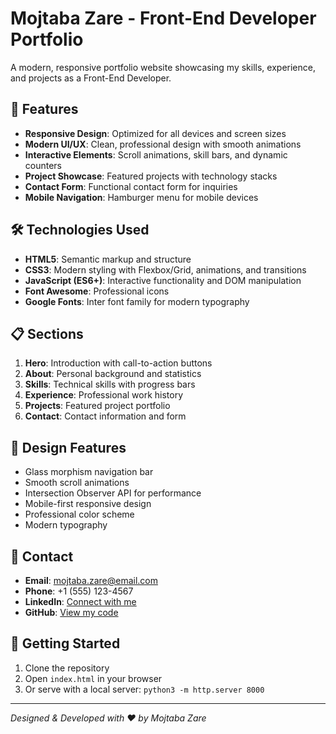 # Mojtaba Zare - Front-End Developer Portfolio

A modern, responsive portfolio website showcasing my skills, experience, and projects as a Front-End Developer.

## 🚀 Features

- **Responsive Design**: Optimized for all devices and screen sizes
- **Modern UI/UX**: Clean, professional design with smooth animations
- **Interactive Elements**: Scroll animations, skill bars, and dynamic counters
- **Project Showcase**: Featured projects with technology stacks
- **Contact Form**: Functional contact form for inquiries
- **Mobile Navigation**: Hamburger menu for mobile devices

## 🛠️ Technologies Used

- **HTML5**: Semantic markup and structure
- **CSS3**: Modern styling with Flexbox/Grid, animations, and transitions
- **JavaScript (ES6+)**: Interactive functionality and DOM manipulation
- **Font Awesome**: Professional icons
- **Google Fonts**: Inter font family for modern typography

## 📋 Sections

1. **Hero**: Introduction with call-to-action buttons
2. **About**: Personal background and statistics
3. **Skills**: Technical skills with progress bars
4. **Experience**: Professional work history
5. **Projects**: Featured project portfolio
6. **Contact**: Contact information and form

## 🎨 Design Features

- Glass morphism navigation bar
- Smooth scroll animations
- Intersection Observer API for performance
- Mobile-first responsive design
- Professional color scheme
- Modern typography

## 📱 Contact

- **Email**: mojtaba.zare@email.com
- **Phone**: +1 (555) 123-4567
- **LinkedIn**: [Connect with me](https://linkedin.com/in/mojtabazare)
- **GitHub**: [View my code](https://github.com/mojtabazare)

## 🚀 Getting Started

1. Clone the repository
2. Open `index.html` in your browser
3. Or serve with a local server: `python3 -m http.server 8000`

---

*Designed & Developed with ❤️ by Mojtaba Zare*
